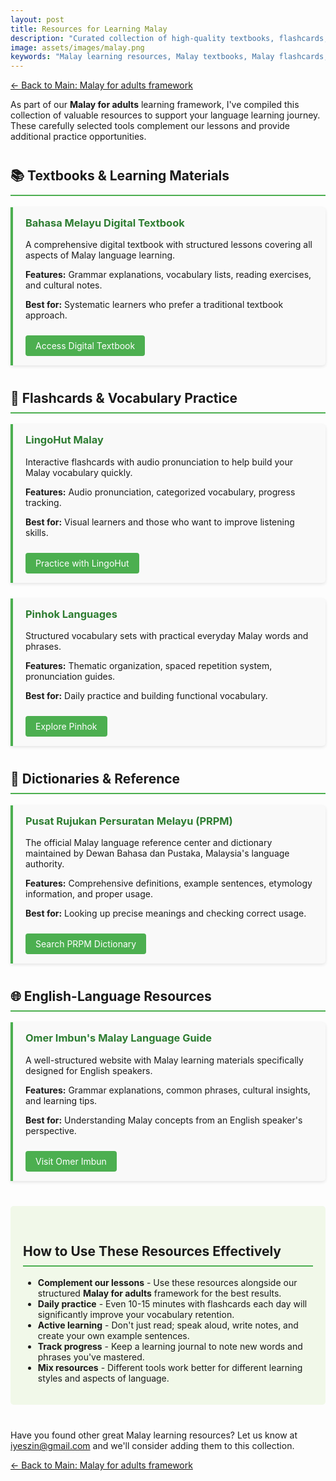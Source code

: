 ```yaml
---
layout: post
title: Resources for Learning Malay
description: "Curated collection of high-quality textbooks, flashcards, dictionaries, and online resources for adult learners of Malay language."
image: assets/images/malay.png
keywords: "Malay learning resources, Malay textbooks, Malay flashcards, Malay dictionaries, Malay for adults"
---
```


<div class="lesson-navigation">
  <p><a href="../26/malayforadults.html">← Back to Main: Malay for adults framework</a></p>
</div>

<div class="introduction">
  <p>As part of our <strong>Malay for adults</strong> learning framework, I've compiled this collection of valuable resources to support your language learning journey. These carefully selected tools complement our lessons and provide additional practice opportunities.</p>
</div>

<div class="resources-container">
  <h2>📚 Textbooks &amp; Learning Materials</h2>
  <div class="resource-card">
    <h3>Bahasa Melayu Digital Textbook</h3>
    <p>A comprehensive digital textbook with structured lessons covering all aspects of Malay language learning.</p>
    <p><strong>Features:</strong> Grammar explanations, vocabulary lists, reading exercises, and cultural notes.</p>
    <p><strong>Best for:</strong> Systematic learners who prefer a traditional textbook approach.</p>
    <a href="https://online.anyflip.com/abyci/leci/mobile/index.html" target="_blank" class="resource-button">Access Digital Textbook</a>
  </div>
  
  <h2>🎴 Flashcards &amp; Vocabulary Practice</h2>
  <div class="resource-card">
    <h3>LingoHut Malay</h3>
    <p>Interactive flashcards with audio pronunciation to help build your Malay vocabulary quickly.</p>
    <p><strong>Features:</strong> Audio pronunciation, categorized vocabulary, progress tracking.</p>
    <p><strong>Best for:</strong> Visual learners and those who want to improve listening skills.</p>
    <a href="https://www.lingohut.com/en/l104/learn-malay" target="_blank" class="resource-button">Practice with LingoHut</a>
  </div>
  
  <div class="resource-card">
    <h3>Pinhok Languages</h3>
    <p>Structured vocabulary sets with practical everyday Malay words and phrases.</p>
    <p><strong>Features:</strong> Thematic organization, spaced repetition system, pronunciation guides.</p>
    <p><strong>Best for:</strong> Daily practice and building functional vocabulary.</p>
    <a href="https://www.pinhok.com/learn-malay/" target="_blank" class="resource-button">Explore Pinhok</a>
  </div>
  
  <h2>📖 Dictionaries &amp; Reference</h2>
  <div class="resource-card">
    <h3>Pusat Rujukan Persuratan Melayu (PRPM)</h3>
    <p>The official Malay language reference center and dictionary maintained by Dewan Bahasa dan Pustaka, Malaysia's language authority.</p>
    <p><strong>Features:</strong> Comprehensive definitions, example sentences, etymology information, and proper usage.</p>
    <p><strong>Best for:</strong> Looking up precise meanings and checking correct usage.</p>
    <a href="https://prpm.dbp.gov.my/" target="_blank" class="resource-button">Search PRPM Dictionary</a>
  </div>
  
  <h2>🌐 English-Language Resources</h2>
  <div class="resource-card">
    <h3>Omer Imbun's Malay Language Guide</h3>
    <p>A well-structured website with Malay learning materials specifically designed for English speakers.</p>
    <p><strong>Features:</strong> Grammar explanations, common phrases, cultural insights, and learning tips.</p>
    <p><strong>Best for:</strong> Understanding Malay concepts from an English speaker's perspective.</p>
    <a href="https://www.omerimbun.com/" target="_blank" class="resource-button">Visit Omer Imbun</a>
  </div>
</div>

<div class="additional-tips">
  <h2>How to Use These Resources Effectively</h2>
  <ul>
    <li><strong>Complement our lessons</strong> - Use these resources alongside our structured <strong>Malay for adults</strong> framework for the best results.</li>
    <li><strong>Daily practice</strong> - Even 10-15 minutes with flashcards each day will significantly improve your vocabulary retention.</li>
    <li><strong>Active learning</strong> - Don't just read; speak aloud, write notes, and create your own example sentences.</li>
    <li><strong>Track progress</strong> - Keep a learning journal to note new words and phrases you've mastered.</li>
    <li><strong>Mix resources</strong> - Different tools work better for different learning styles and aspects of language.</li>
  </ul>
</div>


<div class="additional-section">
  <p>Have you found other great Malay learning resources? Let us know at <a href="mailto:iyeszin@gmail.com">iyeszin@gmail.com</a> and we'll consider adding them to this collection.</p>
</div>


<style>
  .resources-container {
    margin: 30px 0;
  }
  
  .resource-card {
    background-color: #f9f9f9;
    border-left: 4px solid #4CAF50;
    padding: 15px 20px;
    margin-bottom: 25px;
    border-radius: 0 5px 5px 0;
    box-shadow: 0 2px 5px rgba(0,0,0,0.1);
  }
  
  .resource-card h3 {
    margin-top: 0;
    color: #2E7D32;
  }
  
  .resource-button {
    display: inline-block;
    background-color: #4CAF50;
    color: white;
    padding: 8px 16px;
    text-decoration: none;
    border-radius: 4px;
    margin-top: 10px;
    transition: background-color 0.3s;
  }
  
  .resource-button:hover {
    background-color: #2E7D32;
  }
  
  .additional-tips, .community-section {
    margin: 40px 0;
    padding: 20px;
    background-color: #f1f8e9;
    border-radius: 5px;
  }
  
  h2 {
    border-bottom: 2px solid #4CAF50;
    padding-bottom: 10px;
    margin-top: 40px;
  }
</style>

<div class="lesson-navigation-bottom">
  <p><a href="../../04/26/malayforadults.html">← Back to Main: Malay for adults framework</a></p>
</div>